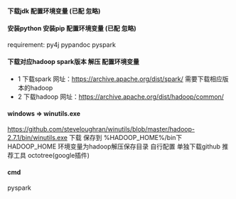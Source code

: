 #### 下载jdk 配置环境变量 (已配 忽略)
#### 安装python 安装pip 配置环境变量 (已配 忽略)
requirement: py4j pypandoc pyspark
#### 下载对应hadoop spark版本 解压 配置环境变量
- 1 下载spark
网址：https://archive.apache.org/dist/spark/
需要下载相应版本的hadoop
- 2 下载hadoop
网址：https://archive.apache.org/dist/hadoop/common/

#### windows => winutils.exe
https://github.com/steveloughran/winutils/blob/master/hadoop-2.7.1/bin/winutils.exe
下载 保存到 %HADOOP_HOME%/bin下 HADOOP_HOME 环境变量为hadoop解压保存目录 自行配置
单独下载github 推荐工具 octotree(google插件)

#### cmd
pyspark

